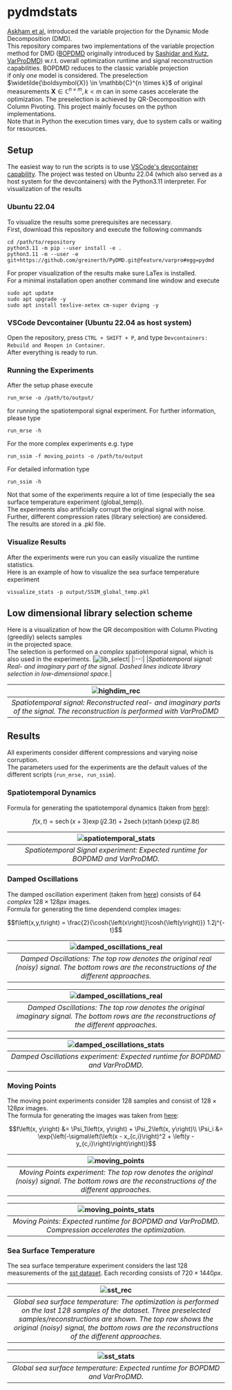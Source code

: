 # pydmdstats
[Askham et al.](https://epubs.siam.org/doi/abs/10.1137/M1124176) introduced the variable projection for the Dynamic Mode Decomposition (DMD).\
This repository compares two implementations of the variable projection method for DMD ([BOPDMD](https://github.com/PyDMD/PyDMD/blob/master/pydmd/bopdmd.py) originally introduced by [Sashidar and Kutz](https://royalsocietypublishing.org/doi/abs/10.1098/rsta.2021.0199), [VarProDMD](https://github.com/greinerth/PyDMD/blob/feature/varpro/pydmd/varprodmd.py)) 
w.r.t. overall optimization runtime and signal reconstruction capabilities.
BOPDMD reduces to the classic variable projection\
if only *one* model is considered. The preselection $\widetilde{\boldsymbol{X}} \in \mathbb{C}^{n \times k}$ of original measurements $\boldsymbol{X} \in \mathbb{C}^{n \times m}, k < m$ can in some cases accelerate the optimization. The preselection is achieved by QR-Decomposition with Column Pivoting. This project mainly focuses on the python implementations.\
Note that in Python the execution times vary, due to system calls or waiting for resources.

## Setup
The easiest way to run the scripts is to use [VSCode's devcontainer capability](https://code.visualstudio.com/docs/devcontainers/containers). The project was tested on Ubuntu 22.04 (which also served as a host system for the devcontainers) with the Python3.11 interpreter. For visualization of the results 
### Ubuntu 22.04
To visualize the results some prerequisites are necessary.\
First, download this repository and execute the following commands 
```
cd /path/to/repository
python3.11 -m pip --user install -e .
python3.11 -m --user -e git+https://github.com/greinerth/PyDMD.git@feature/varpro#egg=pydmd
```
For proper visualization of the results make sure LaTex is installed.\
For a minimal installation open another command line window and execute
```
sudo apt update
sudo apt upgrade -y
sudo apt install texlive-xetex cm-super dvipng -y
```
### VSCode Devcontainer (Ubuntu 22.04 as host system)
Open the repository, press `CTRL + SHIFT + P`, and type `Devcontainers: Rebuild and Reopen in Container`.\
After everything is ready to run.

### Running the Experiments
After the setup phase execute
```
run_mrse -o /path/to/output/
```
for running the spatiotemporal signal experiment.
For further information, please type
```
run_mrse -h
```
For the more complex experiments e.g. type
```
run_ssim -f moving_points -o /path/to/output
```
For detailed information type
```
run_ssim -h
```
Not that some of the experiments require a lot of time (especially the sea surface temperature experiment (global_temp)).\
The experiments also artificially corrupt the original signal with noise. Further, different compression rates (library selection) are considered.\
The results are stored in a .pkl file.

### Visualize Results
After the experiments were run you can easily visualize the runtime statistics.\
Here is an example of how to visualize the sea surface temperature experiment
```
visualize_stats -p output/SSIM_global_temp.pkl
```
## Low dimensional library selection scheme
Here is a visualization of how the QR decomposition with Column Pivoting (greedily) selects samples\
in the projected space.\
The selection is performed on a *complex* spatiotemporal signal, which is also used in the experiments.
|![lib_select](./figures/varprodmd_highdim_library_lowdim.png)|
|:--:|
|*Spatiotemporal signal: Real- and imaginary part of the signal. Dashed lines indicate library selection in low-dimensional space.*|

|![highdim_rec](./figures/varprodmd_highdim_library_lowdim_rec.png)|
|:--:|
|*Spatiotemporal signal: Reconstructed real- and imaginary parts of the signal. The reconstruction is performed with VarProDMD*|

## Results
All experiments consider different compressions and varying noise corruption.\
The parameters used for the experiments are the default values of the different scripts (`run_mrse, run_ssim`).

### Spatiotemporal Dynamics
Formula for generating the spatiotemporal dynamics (taken from [here](https://epubs.siam.org/doi/book/10.1137/1.9781611974508)):
```math
\DeclareMathOperator{\sech}{sech}
f\left(x, t\right) = \sech\left(x + 3\right)\exp\left(j2.3t\right) + 2\sech\left(x\right)\tanh\left(x\right)\exp\left(j2.8t\right)
```
|![spatiotemporal_stats](./figures/highdim_stats.png)|
|:-:|
|*Spatiotemporal Signal experiment: Expected runtime for BOPDMD and VarProDMD.*|

### Damped Oscillations
The damped oscillation experiment (taken from [here](https://github.com/PyDMD/PyDMD/blob/master/tutorials/tutorial2/tutorial-2-adv-dmd.ipynb)) consists of $64$ *complex* $128 \times 128 px$ images.\
Formula for generating the time dependend complex images:
```math
f\left(x,y,t\right) = \frac{2}{\cosh{\left(x\right)}\cosh{\left(y\right)}} 1.2j^{-t}
```

|![damped_oscillations_real](./figures/complex2d_real.png)|
|:-:|
|*Damped Oscillations: The top row denotes the original real (noisy) signal. The bottom rows are the reconstructions of the different approaches.*|

|![damped_oscillations_real](./figures/complex2d_imag.png)|
|:-:|
|*Damped Oscillations: The top row denotes the original imaginary signal. The bottom rows are the reconstructions of the different approaches.*|

|![damped_oscillations_stats](./figures/complex2d_stats.png)|
|:-:|
|*Damped Oscillations experiment: Expected runtime for BOPDMD and VarProDMD.*|

### Moving Points
The moving point experiments consider $128$ samples and consist of $128 \times 128 px$ images.\
The formula for generating the images was taken from [here](https://epubs.siam.org/doi/abs/10.1137/15M1023543):
```math
f\left(x, y\right) &= \Psi_1\left(x, y\right) + \Psi_2\left(x, y\right)\\
\Psi_i &= \exp{\left(-\sigma\left(\left(x - x_{c,i}\right)^2 + \left(y - y_{c,i}\right)\right)\right)}
```
|![moving_points](./figures/moving_points.png)|
|:-:|
|*Moving Points experiment: The top row denotes the original (noisy) signal. The bottom rows are the reconstructions of the different approaches.*|

|![moving_points_stats](./figures/moving_points_stats.png)|
|:-:|
|*Moving Points: Expected runtime for BOPDMD and VarProDMD. Compression accelerates the optimization.*|

### Sea Surface Temperature
The sea surface temperature experiment considers the last $128$ measurements of the [sst dataset](https://downloads.psl.noaa.gov/Datasets/noaa.oisst.v2.highres/sst.day.mean.ltm.1982-2010.nc).
Each recording consists of $720 \times 1440 px$.

|![sst_rec](./figures/global_temp.png)|
|:-:|
|*Global sea surface temperature: The optimization is performed on the last 128 samples of the dataset. Three preselected samples/reconstructions are shown. The top row shows the original (noisy) signal, the bottom rows are the reconstructions of the different approaches.*|

|![sst_stats](./figures/global_temp_stats.png)|
|:-:|
|*Global sea surface temperature: Expected runtime for BOPDMD and VarProDMD.*|
